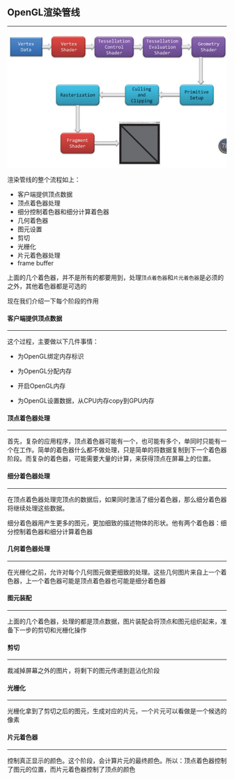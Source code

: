 ## OpenGL渲染管线

-----

<img src='../img/1.jpg'>

渲染管线的整个流程如上：

- 客户端提供顶点数据
- 顶点着色器处理
- 细分控制着色器和细分计算着色器
- 几何着色器
- 图元设置
- 剪切
- 光栅化
- 片元着色器处理
- frame buffer

上面的几个着色器，并不是所有的都要用到，处理`顶点着色器`和`片元着色器`是必须的之外，其他着色器都是可选的

现在我们介绍一下每个阶段的作用



#### 客户端提供顶点数据

-------

这个过程，主要做以下几件事情：

- 为OpenGL绑定内存标识

- 为OpenGL分配内存

- 开启OpenGL内存

- 为OpenGL设置数据，从CPU内存copy到GPU内存

  

#### 顶点着色器处理

------

首先，复杂的应用程序，顶点着色器可能有一个，也可能有多个，单同时只能有一个在工作。简单的着色器什么都不做处理，只是简单的将数据复制到下一个着色器阶段。而复杂的着色器，可能需要大量的计算，来获得顶点在屏幕上的位置。



#### 细分着色器处理

-------

在顶点着色器处理完顶点的数据后，如果同时激活了细分着色器，那么细分着色器将继续处理这些数据。

细分着色器用产生更多的图元，更加细致的描述物体的形状。他有两个着色器：细分控制着色器和细分计算着色器



#### 几何着色器处理

--------

在光栅化之前，允许对每个几何图元做更细致的处理。这些几何图片来自上一个着色器，上一个着色器可能是顶点着色器也可能是细分着色器



#### 图元装配

----------

上面的几个着色器，处理的都是顶点数据，图片装配会将顶点和图元组织起来，准备下一步的剪切和光栅化操作



#### 剪切

------

裁减掉屏幕之外的图片，将剩下的图元传递到逛沾化阶段



#### 光栅化

-------

光栅化拿到了剪切之后的图元，生成对应的片元，一个片元可以看做是一个候选的像素



#### 片元着色器

------

控制真正显示的颜色。这个阶段，会计算片元的最终颜色。所以：顶点着色器控制了图元的位置，而片元着色器控制了顶点的颜色






